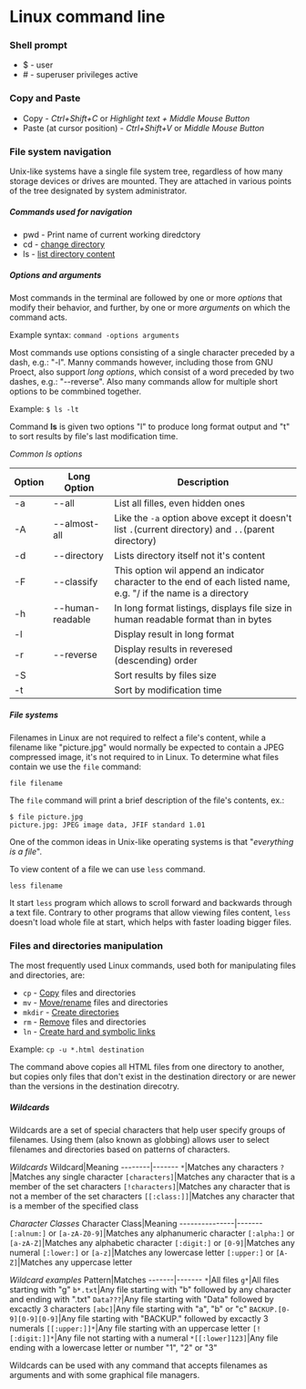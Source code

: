 # Linux command line

### Shell prompt

* \$ - user
* \# - superuser privileges active

### Copy and Paste

* Copy - *Ctrl+Shift+C* or *Highlight text + Middle Mouse Button*
* Paste (at cursor position) - *Ctrl+Shift+V* or *Middle Mouse Button*

### File system navigation

Unix-like systems have a single file system tree, regardless of how many storage devices or drives are mounted. They are attached in various points of the tree designated by system administrator.

##### Commands used for navigation

* pwd - Print name of current working diredctory
* cd - [change directory][cd]
* ls - [list directory content][ls]

##### Options and arguments

Most commands in the terminal are followed by one or more *options* that modify their behavior, and further, by one or more *arguments* on which the command acts.

Example syntax:
`command -options arguments`

Most commands use options consisting of a single character preceded by a dash, e.g.: "-l". Manny commands however, including those from GNU Proect, also support *long options*, which consist of a word preceded by two dashes, e.g.: "--reverse". Also many commands allow for multiple short options to be commbined together.

Example:
`$ ls -lt`

Command **ls** is given two options "l" to produce long format output and "t" to sort results by file's last modification time.

*Common ls options*

|**Option**|**Long Option**|**Description**|
-----------|---------------|----------------
| -a | --all | List all filles, even hidden ones |
| -A | --almost-all | Like the `-a` option above except it doesn't list `.`(current directory) and `..`(parent directory) |
| -d | --directory | Lists directory itself not it's content |
| -F | --classify | This option wil append an indicator character to the end of each listed name, e.g. "\/ if the name is a directory |
| -h | --human-readable | In long format listings, displays file size in human readable format than in bytes |
| -l | | Display result in long format |
| -r | --reverse | Display results in reveresed (descending) order |
| -S | | Sort results by files size |
| -t | | Sort by modification time | 

##### File systems

Filenames in Linux are not required to relfect a file's content, while a filename like "picture.jpg" would normally be expected to contain a JPEG compressed image, it's not required to in Linux. To determine what files contain we use the `file` command:

`file filename`

The `file` command will print a brief description of the file's contents, ex.:

```
$ file picture.jpg
picture.jpg: JPEG image data, JFIF standard 1.01
```

One of the common ideas in Unix-like operating systems is that "*everything is a file*".

To view content of a file we can use `less` command.

`less filename`

It start `less` program which allows to scroll forward and backwards through a text file. Contrary to other programs that allow viewing files content, `less` doesn't load whole file at start, which helps with faster loading bigger files.

### Files and directories manipulation

The most frequently used Linux commands, used both for manipulating files and directories, are:

* `cp` - [Copy][cp] files and directories
* `mv` - [Move/rename][mv] files and directories
* `mkdir` - [Create directories][mkdir]
* `rm` - [Remove][rm] files and directories
* `ln` - [Create hard and symbolic links][ln]

Example:
`cp -u *.html destination`

The command above copies all HTML files from one directory to another, but copies only files that don't exist in the destination directory or are newer than the versions in the destination direcotry.

##### Wildcards

Wildcards are a set of special characters that help user specify groups of filenames. Using them (also known as globbing) allows user to select filenames and directories based on patterns of characters.

*Wildcards*
Wildcard|Meaning
--------|-------
`*`|Matches any characters
`?`|Matches any single character
`[characters]`|Matches any character that is a member of the set characters
`[!characters]`|Matches any character that is not a member of the set characters
`[[:class:]]`|Matches any character that is a member of the specified class

*Character Classes*
Character Class|Meaning
---------------|-------
`[:alnum:]` or `[a-zA-Z0-9]`|Matches any alphanumeric character
`[:alpha:]` or `[a-zA-Z]`|Matches any alphabetic character
`[:digit:]` or `[0-9]`|Matches any numeral
`[:lower:]` or `[a-z]`|Matches any lowercase letter
`[:upper:]` or `[A-Z]`|Matches any uppercase letter

*Wildcard examples*
Pattern|Matches
-------|-------
`*`|All files
`g*`|All files starting with "g"
`b*.txt`|Any file starting with "b" followed by any character and ending with ".txt"
`Data???`|Any file starting with "Data" followed by excactly 3 characters
`[abc]`|Any file starting with "a", "b" or "c"
`BACKUP.[0-9][0-9][0-9]`|Any file starting with "BACKUP." followed by excactly 3 numerals
`[[:upper:]]*`|Any file starting with an uppercase letter
`[![:digit:]]*`|Any file not starting with a numeral
`*[[:lower]123]`|Any file ending with a lowercase letter or number "1", "2" or "3"

Wildcards can be used with any command that accepts filenames as arguments and with some graphical file managers.




[cd]: ./CD/cd.md
[ls]: ./ls.md
[mkdir]: ./File_dir_manipulation/mkdir.md
[cp]: ./File_dir_manipulation/cp.md
[mv]: ./File_dir_manipulation/mv.md
[rm]: ./File_dir_manipulation/rm.md
[ln]: ./File_dir_manipulation/links.md
